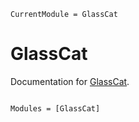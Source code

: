 ```@meta
CurrentModule = GlassCat
```

# GlassCat

Documentation for [GlassCat](https://github.com/rambunctiousapple/GlassCat.jl).

```@index
```

```@autodocs
Modules = [GlassCat]
```
